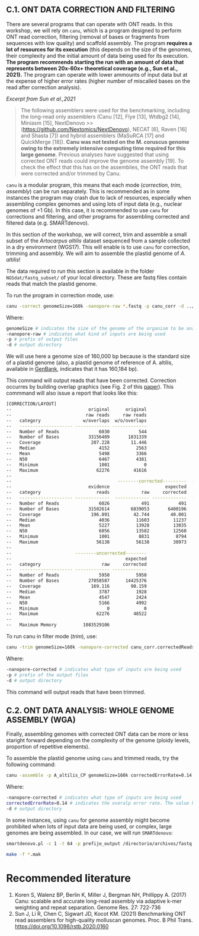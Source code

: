 ## C.1. ONT DATA CORRECTION AND FILTERING

There are several programs that can operate with ONT reads. In this workshop, we will rely on `canu`, which is a program designed to perform ONT read correction, filtering (removal of bases or fragments from sequences with low quality) and scaffold assembly. The program **requires a lot of resources for its execution** (this depends on the size of the genomes, their complexity and the initial amount of data being used for its execution. **The program recommends starting the run with an amount of data that represents between 20x-60x+ theoretical coverage (e.g., Sun et al., 2021).** The program can operate with lower ammounts of input data but at the expense of higher error rates (higher number of miscalled bases on the read after correction analysis).

*Excerpt from Sun et al.,2021* 
>The following assemblers were used for the benchmarking, including the long-read only assemblers (Canu [12], Flye [13], Wtdbg2 [14], Miniasm [15], NextDenovo >>(https://github.com/Nextomics/NextDenovo), NECAT [6], Raven [16] and Shasta [7]) and hybrid assemblers (MaSuRCA [17] and QuickMerge [18]). **Canu was not tested on the M. coruscus genome owing to the extremely intensive computing time required for this large genome**. Previous analyses have suggested that using corrected ONT reads could improve the genome assembly [19]. To check the effect that this has on the assemblies, the ONT reads that were corrected and/or trimmed by Canu.

`canu` is a modular program, this means that each mode (_correction_, _trim_, _assembly_) can be run separately. This is recommended as in some instances the program may crash due to lack of resources, especially when assembling complex genomes and using lots of input data (e.g., nuclear genomes of +1 Gb). In this case, it is recommended to use `canu` for corrections and filtering, and other programs for assembling corrected and filtered data (e.g. SMARTdenovo). 

In this section of the workshop, we will correct, trim and assemble a small subset of the _Artocarpus altilis_ dataset sequenced from a sample collected in a dry environment (WGS17). This will enable is to use `canu` for correction, trimming and assembly. We will aim to assemble the plastid genome of _A. altilis_!

The data required to run this section is available in the folder `NGSdat/fastq_subset/` of your local directory. These are fastq files contain reads that match the plastid genome.

To run the program in correction mode, use:

```bash
canu -correct genomeSize=160k -nanopore-raw *.fastq -p canu_corr -d ../canu_corr/
```

Where:
```bash
genomeSize # indicates the size of the genome of the organism to be analysed (in Mb, Gb, or Kb)
-nanopore-raw # indicates what kind of inputs are being used
-p # prefix of output files
-d # output directory
```

We will use here a genome size of 160,000 bp because is the standard size of a plastid genome (also, a plastid genome of reference of A. altilis, available in [GenBank](https://www.ncbi.nlm.nih.gov/nucleotide/NC_059002.1), indicates that it has 160,184 bp).

This command will output reads that have been corrected. Correction occurres by building overlap graphics (see Fig. 2 of this [paper](https://genome.cshlp.org/content/27/5/722/F2.expansion.html)). This commmand will also issue a report that looks like this:

```bash
[CORRECTION/LAYOUT]
--                             original      original
--                            raw reads     raw reads
--   category                w/overlaps  w/o/overlaps
--   -------------------- ------------- -------------
--   Number of Reads               6030           544
--   Number of Bases           33156409       1831339
--   Coverage                   207.228        11.446
--   Median                        4152          2563
--   Mean                          5498          3366
--   N50                           6467          4381
--   Minimum                       1001             0
--   Maximum                      62276         41616
--   
--                                        --------corrected---------  ----------rescued----------
--                             evidence                     expected                     expected
--   category                     reads            raw     corrected            raw     corrected
--   -------------------- -------------  ------------- -------------  ------------- -------------
--   Number of Reads               6026            491           491            133           133
--   Number of Bases           31502614        6839053       6400196        1090108        291738
--   Coverage                   196.891         42.744        40.001          6.813         1.823
--   Median                        4036          11603         11237           5348          1914
--   Mean                          5227          13928         13035           8196          2193
--   N50                           6056          13582         12560          12933          2395
--   Minimum                       1001           8831          8794           1523          1036
--   Maximum                      56138          56138         38973          33858          6024
--   
--                        --------uncorrected--------
--                                           expected
--   category                       raw     corrected
--   -------------------- ------------- -------------
--   Number of Reads               5950          5950
--   Number of Bases           27058587      14425376
--   Coverage                   169.116        90.159
--   Median                        3787          1928
--   Mean                          4547          2424
--   N50                           5166          4992
--   Minimum                          0             0
--   Maximum                      62276         48522
--   
--   Maximum Memory          1083529106
```

To run canu in filter mode (_trim_), use:

```bash
canu -trim genomeSize=160k -nanopore-corrected canu_corr.correctedReads.fasta.gz -p canu_trim -d ../canu_trim/
```

Where:
```bash
-nanopore-corrected # indicates what type of inputs are being used
-p # prefix of the output files
-d # output directory
```

This command will output reads that have been trimmed. 

## C.2. ONT DATA ANALYSIS: WHOLE GENOME ASSEMBLY (WGA)

Finally, assembling genomes with corrected ONT data can be more or less staright forward depending on the complexity of the genome (ploidy levels, proportion of repetitive elements).

To assemble the plastid genome using `canu` and trimmed reads, try the following command:

```bash
canu -assemble -p A_altilis_CP genomeSize=160k correctedErrorRate=0.14 -nanopore-corrected canu_trim.trimmedReads.fasta.gz -d ../canu_ass/
```

Where:
```bash
-nanopore-corrected # indicates what type of inputs are being used
correctedErrorRate=0.14 # indicates the overalp error rate. The value here is adequate for corrected nanopore reads.
-d # output directory
```

 In some instances, using `canu` for genome assembly might become prohibited when lots of input data are being used, or complex, large genomes are being assembled. In our case, we will run `SMARTdenovo`:

```bash
smartdenovo.pl -c 1 -t 64 -p prefijo_output /directorio/archivos/fastq.fastq > prefijo_output.mak

make -f *.mak
```


# Recommended literature
1. Koren S, Walenz BP, Berlin K, Miller J, Bergman NH, Phillippy A. (2017)  Canu: scalable and accurate long-read assembly via adaptive k-mer weighting and repeat separation. Genome Res. 27: 722-736
2. Sun J, Li R, Chen C, Sigwart JD, Kocot KM. (2021) Benchmarking ONT read assemblers for high-quality molluscan genomes. Proc. B Phil Trans. https://doi.org/10.1098/rstb.2020.0160
